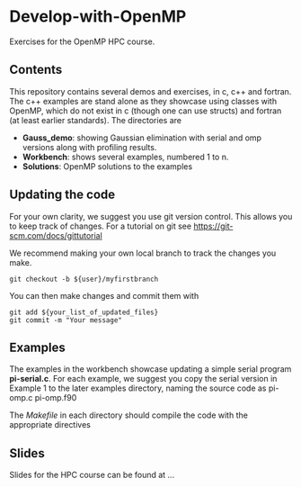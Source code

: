 # Develop-with-OpenMP
Exercises for the OpenMP HPC course.

## Contents
This repository contains several demos and exercises, in c, c++ and fortran.
The c++ examples are stand alone as they showcase using classes with OpenMP,
which do not exist in c (though one can use structs) and fortran (at least earlier
standards). The directories are

 - **Gauss_demo**: showing Gaussian elimination with serial and omp versions along with profiling results.
 - **Workbench**: shows several examples, numbered 1 to n.
 - **Solutions**: OpenMP solutions to the examples

## Updating the code
For your own clarity, we suggest you use git version control.
This allows you to keep track of changes. For a tutorial on git
see https://git-scm.com/docs/gittutorial

We recommend making your own local branch to track the changes
you make.
```
git checkout -b ${user}/myfirstbranch
```

You can then make changes and commit them with
```
git add ${your_list_of_updated_files}
git commit -m "Your message"
```

## Examples
The examples in the workbench showcase updating a simple serial program
**pi-serial.c**. For each example, we suggest you copy the serial version in
Example 1 to the later examples directory, naming the source code as pi-omp.c
pi-omp.f90

The *Makefile* in each directory should compile the code with the appropriate
directives 

## Slides
Slides for the HPC course can be found at ...
